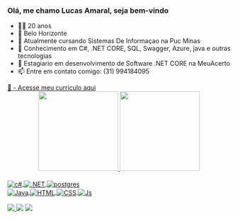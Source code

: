 ### Olá, me chamo Lucas Amaral, seja bem-vindo
- 👨‍💻 20 anos 
- 🌇 Belo Horizonte
- 🔭 Atualmente cursando Sistemas De Informaçao na Puc Minas 
- 🌱 Conhecimento em C#, .NET CORE, SQL, Swagger, Azure, java e outras tecnologias 
- 🏢 Estagiario em desenvolvimento de Software .NET CORE na MeuAcerto
- 📫 Entre em contato comigo: (31) 994184095

<div align="left">
  <a href="https://drive.google.com/file/d/1lRBh2y67t-5BodJND2DMyLw6blNJea5g/view?usp=sharing" >
  📎 - Acesse meu curriculo aqui
  <br>
</div>

<div align="center">
  <a href="https://github.com/lucasamaralgh">
  <img height="180em" src="https://github-readme-stats.vercel.app/api?username=lucasamaralgh&show_icons=true&theme=tokyonight&include_all_commits=true&count_private=true"/>
  <img height="180em" src="https://github-readme-stats.vercel.app/api/top-langs/?username=lucasamaralgh&layout=compact&langs_count=7&theme=tokyonight"/>
</div>

  
  <div style="display: inline_block"><br>
  <img align="center" alt="c#" src="https://img.shields.io/badge/c%23-%23239120.svg?style=for-the-badge&logo=c-sharp&logoColor=white)">
  <img align="center" alt=".NET" src="https://img.shields.io/badge/.NET-5C2D91?style=for-the-badge&logo=.net&logoColor=white">
  <img align="center" alt="postgres" src="https://img.shields.io/badge/postgres-%23316192.svg?style=for-the-badge&logo=postgresql&logoColor=white">
  <br>  
  <img align="center" alt="Java"  src="https://img.shields.io/badge/Java-ED8B00?style=for-the-badge&logo=java&logoColor=white">  
  <img align="center" alt="HTML"  src="https://img.shields.io/badge/HTML5-E34F26?style=for-the-badge&logo=html5&logoColor=white">
  <img align="center" alt="CSS"  src="https://img.shields.io/badge/CSS3-1572B6?style=for-the-badge&logo=css3&logoColor=white">
  <img align="center" alt="Js"  src="https://img.shields.io/badge/JavaScript-F7DF1E?style=for-the-badge&logo=javascript&logoColor=black"> 
</div>

<div> 
  <br>
  <a href="https://wa.me/5531994184095" target ="_blank">
    <img src="https://img.shields.io/badge/WhatsApp-25D366?style=for-the-badge&logo=whatsapp&logoColor=white">
  <a href="https://www.linkedin.com/in/lucas-amaral1/" target ="_blank">
   <img src="https://img.shields.io/badge/-LinkedIn-%230077B5?style=for-the-badge&logo=linkedin&logoColor=white" target="_blank"></a> 
  <a href="mailto:luckgreen161@gmail.com" target ="_blank">
   <img src="https://img.shields.io/badge/Gmail-D14836?style=for-the-badge&logo=gmail&logoColor=white">  
                                                   
 
</div>
